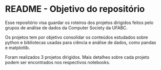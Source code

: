 # README - Objetivo do repositório

Esse repositório visa guardar os roteiros dos projetos dirigidos feitos pelo grupos de análise de dados da Computer Society da UFABC.

Os projetos tem por objetivo consolidar os conteúdos estudados sobre python e bibliotecas usadas para ciência e análise de dados, como pandas e matplotlib.

Foram realizados 3 projetos dirigidos. Mais detalhes sobre cada projeto podem ser encontrados nos respectivos notebooks.
